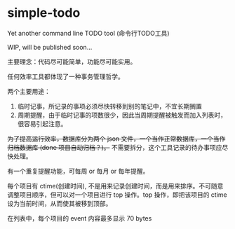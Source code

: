 # simple-todo

Yet another command line TODO tool (命令行TODO工具)

WIP, will be published soon...

主要理念：代码尽可能简单，功能尽可能实用。

任何效率工具都体现了一种事务管理哲学。

两个主要用途：

1. 临时记事，所记录的事项必须尽快转移到别的笔记中，不宜长期搁置
2. 周期提醒，由于临时记事的项数很少，因此当周期提醒被触发而加入列表时，很容易引起注意。

<del>为了提高运行效率，数据库分为两个 json 文件，一个当作正常数据库，一个当作归档数据库 (done 项目自动归档？)。</del>
不需要拆分，这个工具记录的待办事项应尽快处理。

有一个重复提醒功能，可每周 or 每月 or 每年提醒。

每个项目有 ctime(创建时间), 不是用来记录创建时间，而是用来排序。不可随意调整项目顺序，但可以对一个项目进行 top 操作。top 操作，即把该项目的 ctime 设为当前时间，从而使其被移到顶部。

在列表中，每个项目的 event 内容最多显示 70 bytes
